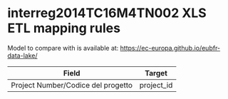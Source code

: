 # interreg2014TC16M4TN002 XLS ETL mapping rules

Model to compare with is available at: https://ec-europa.github.io/eubfr-data-lake/

| Field                              | Target     |
| ---------------------------------- | ---------- |
| Project Number/Codice del progetto | project_id |
